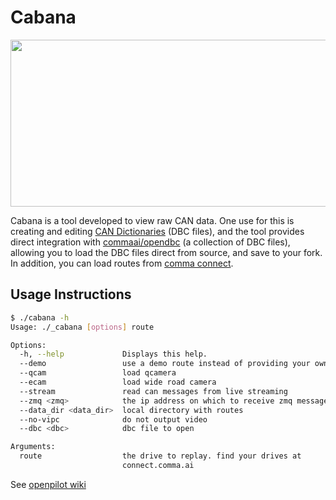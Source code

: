 # Cabana

<img src="https://cabana.comma.ai/img/cabana.jpg" width="640" height="267" />

Cabana is a tool developed to view raw CAN data. One use for this is creating and editing [CAN Dictionaries](http://socialledge.com/sjsu/index.php/DBC_Format) (DBC files), and the tool provides direct integration with [commaai/opendbc](https://github.com/commaai/opendbc) (a collection of DBC files), allowing you to load the DBC files direct from source, and save to your fork. In addition, you can load routes from [comma connect](https://connect.comma.ai).

## Usage Instructions

```bash
$ ./cabana -h
Usage: ./_cabana [options] route

Options:
  -h, --help             Displays this help.
  --demo                 use a demo route instead of providing your own
  --qcam                 load qcamera
  --ecam                 load wide road camera
  --stream               read can messages from live streaming
  --zmq <zmq>            the ip address on which to receive zmq messages
  --data_dir <data_dir>  local directory with routes
  --no-vipc              do not output video
  --dbc <dbc>            dbc file to open

Arguments:
  route                  the drive to replay. find your drives at
                         connect.comma.ai
```

See [openpilot wiki](https://github.com/commaai/openpilot/wiki/Cabana)
